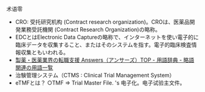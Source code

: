 术语零

- CRO: 受托研究机构 (Contract research organization)。CROは、医薬品開発業務受託機関 (Contract Research Organization)の略称。
- EDCとはElectronic Data Captureの略称で、インターネットを使い電子的に臨床データを収集すること、またはそのシステムを指す。電子的臨床検査情報収集ともいわれる。
- [製薬・医薬業界の転職支援 Answers（アンサーズ）TOP - 用語辞典 - 略語関連の用語一覧](https://answers.ten-navi.com/dictionary/cat06/)
- 治験管理システム（CTMS : Clinical Trial Management System）
- eTMFとは？ ○TMF ⇒ Trial Master File. 's 电子化。电子试验主文件。